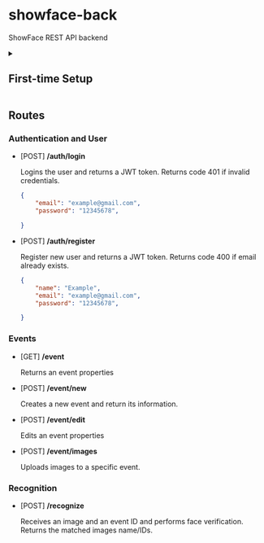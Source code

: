 # showface-back
ShowFace REST API backend

<details>
<summary><h2>First-time Setup</h2></summary>

1. Create an environment
```bash
python -m venv venv
```

2. On macOS/Linux:
```bash
source venv/bin/activate
```
2. On Windows:
```bash
venv\Scripts\activate
```

3. Install Flask and dependencies:
```bash
pip install -r requirements.txt
```

4. Turn .env.example into .env (configure .env file)

5. Setup flask SQLite database:
```bash
    flask db init
    flask db upgrade
```


6. Run the server
```bash
    python run.py
```

</details>

## Routes
### Authentication and User

- [POST] **/auth/login**

    Logins the user and returns a JWT token. Returns code 401 if invalid credentials.
    
    ```json
    {
        "email": "example@gmail.com",
        "password": "12345678",

    }
    ```

- [POST] **/auth/register**
    
    Register new user and returns a JWT token. Returns code 400 if email already exists.
    
    ```json
    {
        "name": "Example",
        "email": "example@gmail.com",
        "password": "12345678",

    }
    ```

### Events

- [GET] **/event**

    Returns an event properties

- [POST] **/event/new**
    
    Creates a new event and return its information.

- [POST] **/event/edit**

    Edits an event properties

- [POST] **/event/images**

    Uploads images to a specific event.

### Recognition

- [POST] **/recognize**

    Receives an image and an event ID and performs face verification. Returns the matched images name/IDs. 